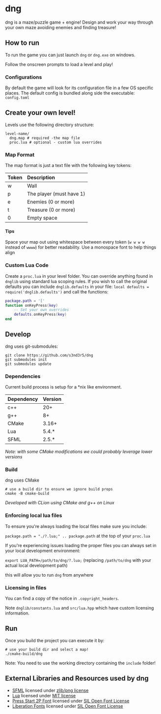 # dng

dng is a maze/puzzle game + engine! Design and work your way through your own maze avoiding enemies and finding
treasure!

## How to run

To run the game you can just launch `dng` or `dng.exe` on windows.

Follow the onscreen prompts to load a level and play!

### Configurations

By default the game will look for its configuration file in a few OS specific places.
The default config is bundled along side the executable: `config.toml`

## Create your own level!

Levels use the following directory structure:

```shell
level-name/
  dng.map # required -the map file
  proc.lua # optional - custom lua overrides
```

### Map Format

The map format is just a text file with the following key tokens:

| Token | Description              |
|:------|:-------------------------|
| w     | Wall                     |
| p     | The player (must have 1) |
| e     | Enemies (0 or more)      |
| t     | Treasure (0 or more)     |
| 0     | Empty space              |

#### Tips

Space your map out using whitespace between every token (`w w w w` instead of `wwww`) for better readability.
Use a monospace font to help things align

### Custom Lua Code

Create a `proc.lua` in your level folder.
You can override anything found in `dnglib` using standard lua scoping rules.
If you wish to call the original defaults you can include `dnglib.defaults` in your file:
`local defaults = require('dnglib.defaults')` and call the functions:

```lua
package.path = '['
function onKeyPress(key)
    -- Set your own overrides
    defaults.onKeyPress(key)
end
```

## Develop

dng uses git-submodules:

```shell
git clone https://github.com/s3nd3r5/dng
git submodules init
git submodules update
```

### Dependencies

Current build process is setup for a *nix like environment.

| Dependency | Version |
|:-----------|:--------|
| c++        | 20+     |
| g++        | 8+      |
| CMake      | 3.16+   |
| Lua        | 5.4.*   |
| SFML       | 2.5.*   |

_Note: with some CMake modifications we could probably leverage lower versions_

### Build

dng uses CMake

```shell
# use a build dir to ensure we ignore build props
cmake -B cmake-build
```

_Developed with CLion using CMake and g++ on Linux_

### Enforcing local lua files

To ensure you're always loading the local files make sure you include:

`package.path = "./?.lua;" .. package.path` at the top of your `proc.lua`

If you're experiencing issues loading the proper files you can always set in your local development environment:

`export LUA_PATH=/path/to/dng/?.lua;` (replacing `/path/to/dng` with your actual local development path)

this will allow you to run `dng` from anywhere

### Licensing in files

You can find a copy of the notice in `.copyright_headers`.

Note `dnglib/constants.lua` and `src/lua.hpp` which have custom licensing information.

## Run

Once you build the project you can execute it by:

```shell
# use your build dir and select a map!
./cmake-build/dng
```


Note: You need to use the working directory containing the `include` folder!

## External Libraries and Resources used by dng

* [SFML](https://github.com/SFML/SFML) licensed
  under [zlib/png license](https://www.sfml-dev.org/license.php)
* [Lua](https://github.com/lua/luat) licensed under [MIT license](https://www.lua.org/license.html)
* [Press Start 2P Font](https://fonts.google.com/specimen/Press+Start+2P#glyphs) licensed
  under [SIL Open Font License](https://scripts.sil.org/cms/scripts/page.php?site_id=nrsi&id=OFL)
* [Liberation Fonts](https://github.com/liberationfonts/liberation-fonts) licensed
  under [SIL Open Font License](https://github.com/liberationfonts/liberation-fonts/blob/main/LICENSE)
